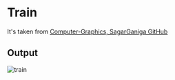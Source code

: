 # Train

It's taken from [Computer-Graphics, SagarGaniga GitHub](https://github.com/SagarGaniga/computer-graphics)

## Output

![train](https://user-images.githubusercontent.com/46064269/235482602-0a154d7c-078f-41aa-804f-7c669d042231.gif)
